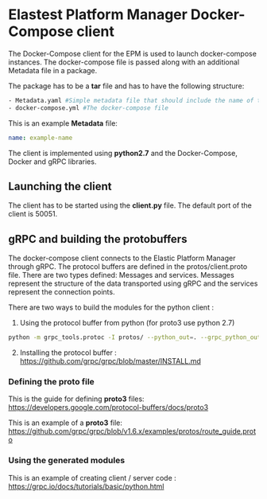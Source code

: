 # Elastest Platform Manager Docker-Compose client

The Docker-Compose client for the EPM is used to launch docker-compose instances. The docker-compose file is 
passed along with an additional Metadata file in a package. 

The package has to be a **tar** file and has to have the following structure:
```bash
- Metadata.yaml #Simple metadata file that should include the name of the package
- docker-compose.yml #The docker-compose file
```

This is an example **Metadata** file:
```yaml
name: example-name
```

The client is implemented using **python2.7** and the Docker-Compose, Docker and gRPC libraries.

## Launching the client

The client has to be started using the **client.py** file. The default port of the client is 50051.

## gRPC and building the protobuffers

The docker-compose client connects to the Elastic Platform Manager through gRPC. 
The protocol buffers are defined in the protos/client.proto file. There are two types defined: Messages and services. 
Messages represent the structure of the data transported using gRPC and the services represent the connection points.

There are two ways to build the modules for the python client :

1) Using the protocol buffer from python (for proto3 use python 2.7)

```bash
python -m grpc_tools.protoc -I protos/ --python_out=. --grpc_python_out=. protos/client.proto
```

2) Installing the protocol buffer : https://github.com/grpc/grpc/blob/master/INSTALL.md

### Defining the proto file

This is the guide for defining **proto3** files: https://developers.google.com/protocol-buffers/docs/proto3

This is an example of a **proto3** file: https://github.com/grpc/grpc/blob/v1.6.x/examples/protos/route_guide.proto 

### Using the generated modules

This is an example of creating client / server code : https://grpc.io/docs/tutorials/basic/python.html
